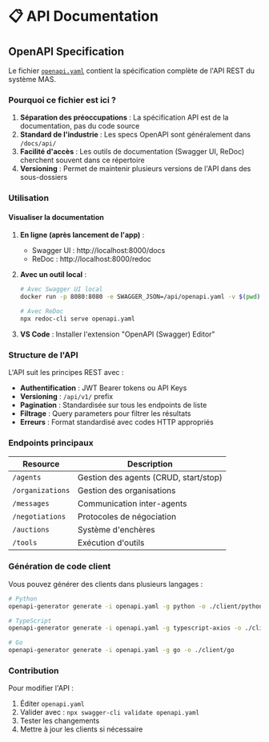 # 📋 API Documentation

## OpenAPI Specification

Le fichier [`openapi.yaml`](./openapi.yaml) contient la spécification complète de l'API REST du système MAS.

### Pourquoi ce fichier est ici ?

1. **Séparation des préoccupations** : La spécification API est de la documentation, pas du code source
2. **Standard de l'industrie** : Les specs OpenAPI sont généralement dans `/docs/api/`
3. **Facilité d'accès** : Les outils de documentation (Swagger UI, ReDoc) cherchent souvent dans ce répertoire
4. **Versioning** : Permet de maintenir plusieurs versions de l'API dans des sous-dossiers

### Utilisation

#### Visualiser la documentation

1. **En ligne (après lancement de l'app)** :
   - Swagger UI : http://localhost:8000/docs
   - ReDoc : http://localhost:8000/redoc

2. **Avec un outil local** :
   ```bash
   # Avec Swagger UI local
   docker run -p 8080:8080 -e SWAGGER_JSON=/api/openapi.yaml -v $(pwd):/api swaggerapi/swagger-ui
   
   # Avec ReDoc
   npx redoc-cli serve openapi.yaml
   ```

3. **VS Code** : Installer l'extension "OpenAPI (Swagger) Editor"

### Structure de l'API

L'API suit les principes REST avec :

- **Authentification** : JWT Bearer tokens ou API Keys
- **Versioning** : `/api/v1/` prefix
- **Pagination** : Standardisée sur tous les endpoints de liste
- **Filtrage** : Query parameters pour filtrer les résultats
- **Erreurs** : Format standardisé avec codes HTTP appropriés

### Endpoints principaux

| Resource | Description |
|----------|-------------|
| `/agents` | Gestion des agents (CRUD, start/stop) |
| `/organizations` | Gestion des organisations |
| `/messages` | Communication inter-agents |
| `/negotiations` | Protocoles de négociation |
| `/auctions` | Système d'enchères |
| `/tools` | Exécution d'outils |

### Génération de code client

Vous pouvez générer des clients dans plusieurs langages :

```bash
# Python
openapi-generator generate -i openapi.yaml -g python -o ./client/python

# TypeScript
openapi-generator generate -i openapi.yaml -g typescript-axios -o ./client/typescript

# Go
openapi-generator generate -i openapi.yaml -g go -o ./client/go
```

### Contribution

Pour modifier l'API :
1. Éditer `openapi.yaml`
2. Valider avec : `npx swagger-cli validate openapi.yaml`
3. Tester les changements
4. Mettre à jour les clients si nécessaire